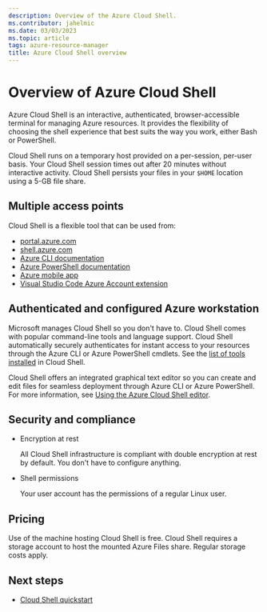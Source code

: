 ```yaml
---
description: Overview of the Azure Cloud Shell.
ms.contributor: jahelmic
ms.date: 03/03/2023
ms.topic: article
tags: azure-resource-manager
title: Azure Cloud Shell overview
---
```

# Overview of Azure Cloud Shell

Azure Cloud Shell is an interactive, authenticated, browser-accessible terminal for managing Azure
resources. It provides the flexibility of choosing the shell experience that best suits the way you
work, either Bash or PowerShell.

Cloud Shell runs on a temporary host provided on a per-session, per-user basis. Your Cloud Shell
session times out after 20 minutes without interactive activity. Cloud Shell persists your files in
your `$HOME` location using a 5-GB file share.

## Multiple access points

Cloud Shell is a flexible tool that can be used from:

- [portal.azure.com][06]
- [shell.azure.com][07]
- [Azure CLI documentation][01]
- [Azure PowerShell documentation][02]
- [Azure mobile app][04]
- [Visual Studio Code Azure Account extension][05]

## Authenticated and configured Azure workstation

Microsoft manages Cloud Shell so you don't have to. Cloud Shell comes with popular command-line
tools and language support. Cloud Shell automatically securely authenticates for instant access to
your resources through the Azure CLI or Azure PowerShell cmdlets. See the
[list of tools installed][03] in Cloud Shell.

Cloud Shell offers an integrated graphical text editor so you can create and edit files for seamless
deployment through Azure CLI or Azure PowerShell. For more information, see
[Using the Azure Cloud Shell editor][09].

## Security and compliance

- Encryption at rest

  All Cloud Shell infrastructure is compliant with double encryption at rest by default. You don't
  have to configure anything.

- Shell permissions

  Your user account has the permissions of a regular Linux user.

## Pricing

Use of the machine hosting Cloud Shell is free. Cloud Shell requires a storage account to host the
mounted Azure Files share. Regular storage costs apply.

## Next steps

- [Cloud Shell quickstart][08]

<!-- link references -->
[01]: /cli/azure
[02]: /powershell/azure
[03]: features.md#pre-installed-tools
[04]: https://azure.microsoft.com/features/azure-portal/mobile-app/
[05]: https://marketplace.visualstudio.com/items?itemName=ms-vscode.azure-account
[06]: https://portal.azure.com
[07]: https://shell.azure.com
[08]: quickstart.md
[09]: using-cloud-shell-editor.md
